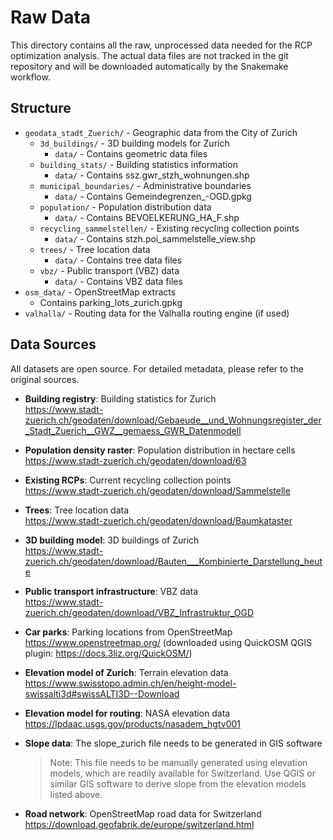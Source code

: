# Raw Data

This directory contains all the raw, unprocessed data needed for the RCP optimization analysis. The actual data files are not tracked in the git repository and will be downloaded automatically by the Snakemake workflow.

## Structure

- `geodata_stadt_Zuerich/` - Geographic data from the City of Zurich
  - `3d_buildings/` - 3D building models for Zurich
    - `data/` - Contains geometric data files
  - `building_stats/` - Building statistics information
    - `data/` - Contains ssz.gwr_stzh_wohnungen.shp
  - `municipal_boundaries/` - Administrative boundaries
    - `data/` - Contains Gemeindegrenzen_-OGD.gpkg
  - `population/` - Population distribution data
    - `data/` - Contains BEVOELKERUNG_HA_F.shp
  - `recycling_sammelstellen/` - Existing recycling collection points
    - `data/` - Contains stzh.poi_sammelstelle_view.shp
  - `trees/` - Tree location data
    - `data/` - Contains tree data files
  - `vbz/` - Public transport (VBZ) data
    - `data/` - Contains VBZ data files
- `osm_data/` - OpenStreetMap extracts
  - Contains parking_lots_zurich.gpkg
- `valhalla/` - Routing data for the Valhalla routing engine (if used)

## Data Sources

All datasets are open source. For detailed metadata, please refer to the original sources.

- **Building registry**: Building statistics for Zurich  
  https://www.stadt-zuerich.ch/geodaten/download/Gebaeude__und_Wohnungsregister_der_Stadt_Zuerich__GWZ__gemaess_GWR_Datenmodell

- **Population density raster**: Population distribution in hectare cells  
  https://www.stadt-zuerich.ch/geodaten/download/63

- **Existing RCPs**: Current recycling collection points  
  https://www.stadt-zuerich.ch/geodaten/download/Sammelstelle

- **Trees**: Tree location data  
  https://www.stadt-zuerich.ch/geodaten/download/Baumkataster

- **3D building model**: 3D buildings of Zurich  
  https://www.stadt-zuerich.ch/geodaten/download/Bauten___Kombinierte_Darstellung_heute

- **Public transport infrastructure**: VBZ data  
  https://www.stadt-zuerich.ch/geodaten/download/VBZ_Infrastruktur_OGD

- **Car parks**: Parking locations from OpenStreetMap  
  https://www.openstreetmap.org/ (downloaded using QuickOSM QGIS plugin: https://docs.3liz.org/QuickOSM/)

- **Elevation model of Zurich**: Terrain elevation data  
  https://www.swisstopo.admin.ch/en/height-model-swissalti3d#swissALTI3D--Download

- **Elevation model for routing**: NASA elevation data  
  https://lpdaac.usgs.gov/products/nasadem_hgtv001

- **Slope data**: The slope_zurich file needs to be generated in GIS software  
  > Note: This file needs to be manually generated using elevation models, which are readily available for Switzerland. Use QGIS or similar GIS software to derive slope from the elevation models listed above.

- **Road network**: OpenStreetMap road data for Switzerland  
  https://download.geofabrik.de/europe/switzerland.html

